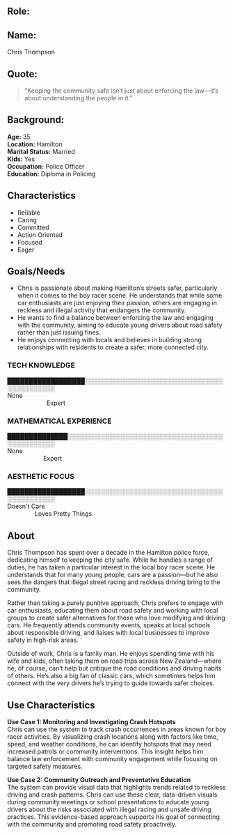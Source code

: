 ## Role:

## Name:
Chris Thompson

## Quote:

> “Keeping the community safe isn’t just about enforcing the law—it’s about understanding the people in it.”

## Background:
**Age:** 35<br> 
**Location:** Hamilton<br> 
**Marital Status:** Married<br> 
**Kids:** Yes<br> 
**Occupation:** Police Officer<br> 
**Education:** Diploma in Policing

## Characteristics
* Reliable
* Caring
* Committed
* Action Oriented
* Focused 
* Eager

## Goals/Needs

* Chris is passionate about making Hamilton’s streets safer, particularly when it comes to the boy racer scene. He understands that while some car enthusiasts are just enjoying their passion, others are engaging in reckless and illegal activity that endangers the community.
* He wants to find a balance between enforcing the law and engaging with the community, aiming to educate young drivers about road safety rather than just issuing fines.
* He enjoys connecting with locals and believes in building strong relationships with residents to create a safer, more connected city.


### TECH KNOWLEDGE
██████████████████░░░░░░░░░░░░░░░░░░░░░░░░░░░░░░░░░░░░░░░░░░░<br> 
None                                                                                                                                               Expert

### MATHEMATICAL EXPERIENCE
                                      
██████████████░░░░░░░░░░░░░░░░░░░░░░░░░░░░░░░░░░░░░░░░░░░░░░░<br> 
None                                                                                                                                              Expert

### AESTHETIC FOCUS 
██████████████████░░░░░░░░░░░░░░░░░░░░░░░░░░░░░░░░░░░░░░░░░░░<br> 
Doesn't Care                                                                                                                                     Loves Pretty Things



## About

Chris Thompson has spent over a decade in the Hamilton police force, dedicating himself to keeping the city safe. While he handles a range of duties, he has taken a particular interest in the local boy racer scene. He understands that for many young people, cars are a passion—but he also sees the dangers that illegal street racing and reckless driving bring to the community.

Rather than taking a purely punitive approach, Chris prefers to engage with car enthusiasts, educating them about road safety and working with local groups to create safer alternatives for those who love modifying and driving cars. He frequently attends community events, speaks at local schools about responsible driving, and liaises with local businesses to improve safety in high-risk areas.

Outside of work, Chris is a family man. He enjoys spending time with his wife and kids, often taking them on road trips across New Zealand—where he, of course, can’t help but critique the road conditions and driving habits of others. He’s also a big fan of classic cars, which sometimes helps him connect with the very drivers he’s trying to guide towards safer choices.

## Use Characteristics
**Use Case 1: Monitoring and Investigating Crash Hotspots**  
Chris can use the system to track crash occurrences in areas known for boy racer activities. By visualizing crash locations along with factors like time, speed, and weather conditions, he can identify hotspots that may need increased patrols or community interventions. This insight helps him balance law enforcement with community engagement while focusing on targeted safety measures.

**Use Case 2: Community Outreach and Preventative Education**  
The system can provide visual data that highlights trends related to reckless driving and crash patterns. Chris can use these clear, data-driven visuals during community meetings or school presentations to educate young drivers about the risks associated with illegal racing and unsafe driving practices. This evidence-based approach supports his goal of connecting with the community and promoting road safety proactively.